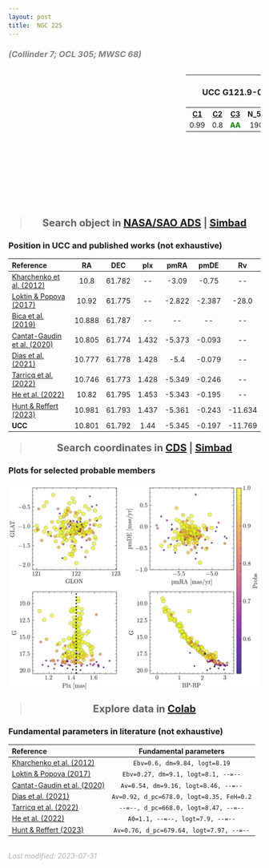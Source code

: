 ```yaml
---
layout: post
title:  NGC 225
---
```

<h3><span style="color: #808080;"><i>(Collinder 7; OCL 305; MWSC 68)</i></span></h3>
<div style="display: flex; justify-content: space-between;">
 <div style="text-align: center;">
 <!-- Left block -->
 <div id="aladin-lite-div" style="width:355px;height:250px;"></div>
 <script type="text/javascript" src="https://aladin.cds.unistra.fr/AladinLite/api/v3/latest/aladin.js" charset="utf-8"></script>
 <script type="text/javascript">
   let aladin;
   A.init.then(() => {
      aladin = A.aladin('#aladin-lite-div', {survey: "P/DSS2/color", fov:0.683, target: "10.801 61.792"});
   });
 </script>
</div>
<!-- Left block -->

<table style="text-align: center; width:355px;height:250px;">
  <!-- Row 1 (title) -->
  <tr>
    <td colspan="5"><h3>UCC G121.9-01.0</h3></td>
  </tr>
  <!-- Row 2 -->
  <tr>
    <th><a href="https://ucc.ar/faq#what-are-the-c1-c2-and-c3-parameters" title="Photometric class">C1</a></th>
    <th><a href="https://ucc.ar/faq#what-are-the-c1-c2-and-c3-parameters" title="Density class">C2</a></th>
    <th><a href="https://ucc.ar/faq#what-are-the-c1-c2-and-c3-parameters" title="Combined class">C3</a></th>
    <th><div title="Stars with membership probability >50%">N_50</div></th>
    <th><div title="Radius that contains half the members [arcmin]">r_50</div></th>
  </tr>
  <!-- Row 3 -->
  <tr>
    <td>0.99</td>
    <td>0.8</td>
    <td><span style="color: green; font-weight: bold;">A</span><span style="color: green; font-weight: bold;">A</span></td>
    <td>190</td>
    <td>20.5</td>
  </tr>
</table>
</div>

> <p style="text-align:center; font-weight: bold; font-size:20px">Search object in <a href="https://ui.adsabs.harvard.edu/search/q=%20collection%3Aastronomy%20body%3A%22NGC%20225%22&sort=date%20desc%2C%20bibcode%20desc&p_=0" target="_blank">NASA/SAO ADS</a> | <a href="http://simbad.cds.unistra.fr/simbad/sim-id-refs?Ident=ngc225" target="_blank">Simbad</a></p>


### Position in UCC and published works (not exhaustive)

| Reference    | RA    | DEC   | plx  | pmRA  | pmDE   |  Rv  |
| :---         | :---: | :---: | :---: | :---: | :---: | :---: |
|[Kharchenko et al. (2012)](https://ui.adsabs.harvard.edu/abs/2012A%26A...543A.156K) | 10.8 | 61.782 | -- | -3.09 | -0.75 | -- |
|[Loktin & Popova (2017)](https://ui.adsabs.harvard.edu/abs/2017AstBu..72..257L/abstract) | 10.92 | 61.775 | -- | -2.822 | -2.387 | -28.0 |
|[Bica et al. (2019)](https://ui.adsabs.harvard.edu/abs/2019AJ....157...12B/abstract) | 10.888 | 61.787 | -- | -- | -- | -- |
|[Cantat-Gaudin et al. (2020)](https://ui.adsabs.harvard.edu/abs/2020A%26A...640A...1C) | 10.805 | 61.774 | 1.432 | -5.373 | -0.093 | -- |
|[Dias et al. (2021)](https://ui.adsabs.harvard.edu/abs/2021MNRAS.504..356D) | 10.777 | 61.778 | 1.428 | -5.4 | -0.079 | -- |
|[Tarricq et al. (2022)](https://ui.adsabs.harvard.edu/abs/2022A%26A...659A..59T/abstract) | 10.746 | 61.773 | 1.428 | -5.349 | -0.246 | -- |
|[He et al. (2022)](https://ui.adsabs.harvard.edu/abs/2022ApJS..262....7H/abstract) | 10.82 | 61.795 | 1.453 | -5.343 | -0.195 | -- |
|[Hunt & Reffert (2023)](https://ui.adsabs.harvard.edu/abs/2023arXiv230313424H/abstract) | 10.981 | 61.793 | 1.437 | -5.361 | -0.243 | -11.634 |
| **UCC** |10.801 | 61.792 | 1.44 | -5.345 | -0.197 | -11.769 |

> <p style="text-align:center; font-weight: bold; font-size:20px">Search coordinates in <a href="http://cdsportal.u-strasbg.fr/?target=10.801%2061.792" target="_blank">CDS</a> | <a href="https://simbad.cds.unistra.fr/mobile/object_list.html?coord=10.801%2061.792&output=json&radius=5&userEntry=ngc225" target="_blank">Simbad</a></p>

### Plots for selected probable members

![CLUSTER](https://raw.githubusercontent.com/ucc23/Q2N/main/plots/ngc225.webp)


> <p style="text-align:center; font-weight: bold; font-size:20px">Explore data in <a href="https://colab.research.google.com/github/UCC23/Q2N/blob/master/notebooks/ngc225.ipynb" target="_blank">Colab</a></p>


### Fundamental parameters in literature (not exhaustive)

| Reference |  Fundamental parameters |
| :---         |     :---:      |
| [Kharchenko et al. (2012)](https://ui.adsabs.harvard.edu/abs/2012A%26A...543A.156K) | `Ebv=0.6, dm=9.84, logt=8.19` |
| [Loktin & Popova (2017)](https://ui.adsabs.harvard.edu/abs/2017AstBu..72..257L/abstract) | `Ebv=0.27, dm=9.1, logt=8.1, --=--` |
| [Cantat-Gaudin et al. (2020)](https://ui.adsabs.harvard.edu/abs/2020A%26A...640A...1C) | `Av=0.54, dm=9.16, logt=8.46, --=--` |
| [Dias et al. (2021)](https://ui.adsabs.harvard.edu/abs/2021MNRAS.504..356D) | `Av=0.92, d_pc=678.0, logt=8.35, FeH=0.2` |
| [Tarricq et al. (2022)](https://ui.adsabs.harvard.edu/abs/2022A%26A...659A..59T/abstract) | `--=--, d_pc=668.0, logt=8.47, --=--` |
| [He et al. (2022)](https://ui.adsabs.harvard.edu/abs/2022ApJS..262....7H/abstract) | `A0=1.1, --=--, logt=7.9, --=--` |
| [Hunt & Reffert (2023)](https://ui.adsabs.harvard.edu/abs/2023arXiv230313424H/abstract) | `Av=0.76, d_pc=679.64, logt=7.97, --=--` |

<br>
<font color="b3b1b1"><i>Last modified: 2023-07-31</i></font>
